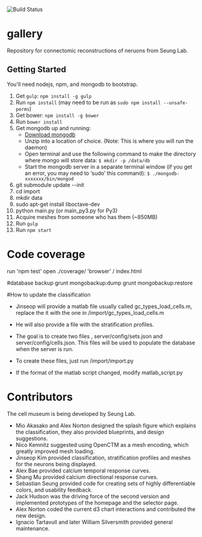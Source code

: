 ![Build Status](https://magnum.travis-ci.com/seung-lab/gallery.svg?token=XgJykxTsTUBYXsq64oSK&branch=master "travis")

# gallery
Repository for connectomic reconstructions of neruons from Seung Lab.

## Getting Started

You'll need nodejs, npm, and mongodb to bootstrap.  

1. Get `gulp`: `npm install -g gulp`  
2. Run `npm install` (may need to be run as `sudo npm install --unsafe-perms`)
3. Get bower: `npm install -g bower` 
4. Run `bower install`  
5. Get mongodb up and running:
	* [Download mongodb](http://www.mongodb.org/downloads)
	* Unzip into a location of choice. (Note: This is where you will run the daemon)
	* Open terminal and use the following command to make the directory where mongo will store data: `$ mkdir -p /data/db`
	* Start the mongodb server in a separate terminal window (if you get an error, you may need to ‘sudo’ this command): `$ ./mongodb-xxxxxxx/bin/mongod`
6. git submodule update --init
7. cd import
8. mkdir data
9. sudo apt-get install liboctave-dev
10. python main.py (or main_py3.py for Py3)
11. Acquire meshes from someone who has them (~850MB)
12. Run `gulp`
13. Run `npm start`

# Code coverage

run 'npm test'
open ./coverage/ 'browser' / index.html

#database backup
grunt mongobackup:dump
grunt mongobackup:restore

#How to update the classification 
* Jinseop will provide a matlab file  usually called gc_types_load_cells.m,
replace the it with the one in /import/gc_types_load_cells.m

* He will also provide a file with the stratification profiles. 

* The goal is to create two files , server/config/sets.json and server/config/cells.json. 
This files will be used to populate the database when the server is run.

* To create these files, just run /import/import.py

* If the format of the matlab script changed, modify matlab_script.py

# Contributors
The cell museum is being developed by Seung Lab.

- Mio Akasako and Alex Norton designed the splash figure which explains the classification, they also provided blueprints, and design suggestions.
- Nico Kemnitz suggested using OpenCTM as a mesh encoding, which greatly improved mesh loading.
- Jinseop Kim provided classification, stratification profiles and meshes for the neurons being displayed.
- Alex Bae provided calcium temporal response curves.
- Shang Mu provided calcium directional response curves.
- Sebastian Seung provided code for creating sets of highly differentiable colors, and usability feedback.
- Jack Hudson was the driving force of the second version and implemented prototypes of the homepage and the selector page. 
- Alex Norton coded the current d3 chart interactions and contributed the new design.
- Ignacio Tartavull and later William Silversmith provided general maintenance. 


<!-- Alex Branch -->


